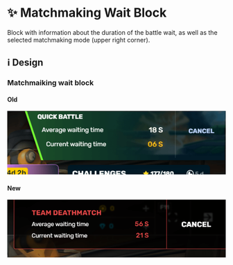 # :sparkles: Matchmaking Wait Block

Block with information about the duration of the battle wait, as well as the selected matchmaking mode (upper right corner).

## :information_source: Design

### Matchmaiking wait block

#### Old

![](/images/lobby/old/matchmaikingwatblock.png)

#### New

![](/images/lobby/new/matchmaikingwatblock.png)
